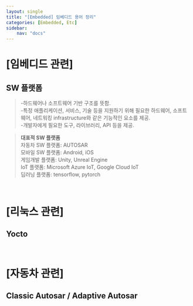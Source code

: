 ```yaml
---
layout: single
title: "[Embedded] 임베디드 용어 정리"
categories: [Embedded, Etc]
sidebar:
    nav: "docs"
---
```


# **[임베디드 관련]**
## SW 플랫폼
> -하드웨어나 소프트웨어 기반 구조를 뜻함. <br/>
> -특정 애플리케이션, 서비스, 기술 등을 지원하기 위해 필요한 하드웨어, 소프트웨어, 네트워킹 infrastructure와 같은 기능적인 요소를 제공. <br/>
> -개발자에게 필요한 도구, 라이브러리, API 등을 제공. <br/>

> **대표적 SW 플랫폼** <br/>
> 자동차 SW 플랫폼: AUTOSAR <br/>
> 모바일 SW 플랫폼: Android, iOS <br/>
> 게임개발 플랫폼: Unity, Unreal Engine <br/>
> IoT 플랫폼: Microsoft Azure IoT, Google Cloud IoT <br/>
> 딥러닝 플랫폼: tensorflow, pytorch <br/>

<br/>

# **[리눅스 관련]**
## Yocto

<br/>

# **[자동차 관련]**
## Classic Autosar / Adaptive Autosar






